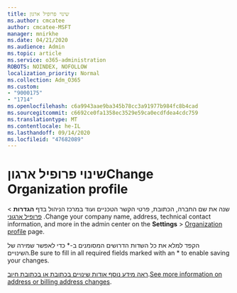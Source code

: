 ```yaml
---
title: שינוי פרופיל ארגון
ms.author: cmcatee
author: cmcatee-MSFT
manager: mnirkhe
ms.date: 04/21/2020
ms.audience: Admin
ms.topic: article
ms.service: o365-administration
ROBOTS: NOINDEX, NOFOLLOW
localization_priority: Normal
ms.collection: Adm_O365
ms.custom:
- "9000175"
- "1714"
ms.openlocfilehash: c6a9943aae9ba345b78cc3a91977b984fc8b4cad
ms.sourcegitcommit: c6692ce0fa1358ec3529e59ca0ecdfdea4cdc759
ms.translationtype: MT
ms.contentlocale: he-IL
ms.lasthandoff: 09/14/2020
ms.locfileid: "47682089"
---
```

# <a name="change-organization-profile"></a><span data-ttu-id="c2698-102">שינוי פרופיל ארגון</span><span class="sxs-lookup"><span data-stu-id="c2698-102">Change Organization profile</span></span>

<span data-ttu-id="c2698-103">שנה את שם החברה, הכתובת, פרטי הקשר הטכניים ועוד במרכז הניהול בדף **הגדרות**  >  [פרופיל ארגוני](https://go.microsoft.com/fwlink/p/?linkid=2067339) .</span><span class="sxs-lookup"><span data-stu-id="c2698-103">Change your company name, address, technical contact information, and more in the admin center on the **Settings** > [Organization profile](https://go.microsoft.com/fwlink/p/?linkid=2067339) page.</span></span>

<span data-ttu-id="c2698-104">הקפד למלא את כל השדות הדרושים המסומנים ב-\* כדי לאפשר שמירה של השינויים.</span><span class="sxs-lookup"><span data-stu-id="c2698-104">Be sure to fill in all required fields marked with an \* to enable saving your changes.</span></span>

<span data-ttu-id="c2698-105">[ראה מידע נוסף אודות שינויים בכתובת או בכתובת חיוב](https://docs.microsoft.com/microsoft-365/admin/manage/change-address-contact-and-more).</span><span class="sxs-lookup"><span data-stu-id="c2698-105">[See more information on address or billing address changes](https://docs.microsoft.com/microsoft-365/admin/manage/change-address-contact-and-more).</span></span>